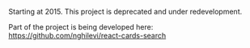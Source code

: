 Starting at 2015. This project is deprecated and under redevelopment.

Part of the project is being developed here:
https://github.com/nghilevi/react-cards-search
